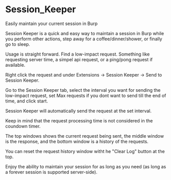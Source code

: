 # Session_Keeper
Easily maintain your current session in Burp 

Session Keeper is a quick and easy way to maintain a session in Burp while you perform other actions, step away for a coffee/dinner/shower, or finally go to sleep.

Usage is straight forward. Find a low-impact request. Something like requesting server time, a simpel api request, or a ping/pong request if available. 

Right click the request and under Extensions -> Session Keeper -> Send to Session Keeper.  

Go to the Session Keeper tab, select the interval you want for sending the low-impact request, set Max requests if you dont want to send till the end of time, and click start.

Session Keeper will automatically send the request at the set interval. 

Keep in mind that the request processing time is not considered in the coundown timer.  

The top windows shows the current request being sent, the middle window is the response, and the bottom window is a history of the requests. 

You can reset the request history window witht he "Clear Log" button at the top.

Enjoy the ability to maintain your session for as long as you need (as long as a forever session is supported server-side).
